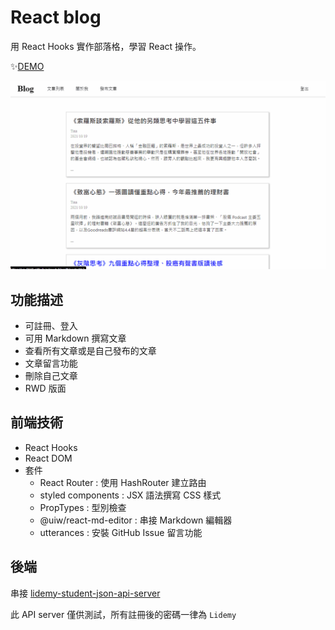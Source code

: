 # React blog
用 React Hooks 實作部落格，學習 React 操作。

✨[DEMO](https://yo-0115.github.io/react-blog/#/)

![](./demo.gif)

## 功能描述
- 可註冊、登入
- 可用 Markdown 撰寫文章
- 查看所有文章或是自己發布的文章
- 文章留言功能
- 刪除自己文章
- RWD 版面

## 前端技術
- React Hooks
- React DOM
- 套件
    - React Router : 使用 HashRouter 建立路由
    - styled components : JSX 語法撰寫 CSS 樣式
    - PropTypes : 型別檢查
    - @uiw/react-md-editor : 串接 Markdown 編輯器
    - utterances : 安裝 GitHub Issue 留言功能

## 後端
串接 [lidemy-student-json-api-server](https://github.com/Lidemy/lidemy-student-json-api-server)

此 API server 僅供測試，所有註冊後的密碼一律為 `Lidemy`
